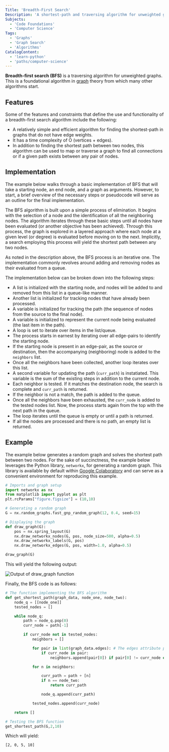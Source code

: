 ```yaml
---
Title: 'Breadth-First Search'
Description: 'A shortest-path and traversing algorithm for unweighted graphs.'
Subjects:
  - 'Code Foundations'
  - 'Computer Science'
Tags:
  - 'Graphs'
  - 'Graph Search'
  - 'Algorithms'
CatalogContent:
  - 'learn-python'
  - 'paths/computer-science'
---
```


**Breadth-first search (BFS)** is a traversing algorithm for unweighted graphs. This is a foundational algorithm in [graph](https://www.codecademy.com/resources/docs/general/graph) theory from which many other algorithms start.

## Features

Some of the features and constraints that define the use and functionality of a breadth-first search algorithm include the following:

- A relatively simple and efficient algorithm for finding the shortest-path in graphs that do not have edge weights.
- It has a time complexity of O (vertices + edges).
- In addition to finding the shortest path between two nodes, this algorithm can be used to map or traverse a graph to find all connections or if a given path exists between any pair of nodes.

## Implementation

The example below walks through a basic implementation of BFS that will take a starting node, an end node, and a graph as arguments. However, to start, a brief overview of the necessary steps or pseudocode will serve as an outline for the final implementation.

The BFS algorithm is built upon a simple process of elimination. It begins with the selection of a node and the identification of all the neighboring nodes. The algorithm iterates through these basic steps until all nodes have been evaluated (or another objective has been achieved). Through this process, the graph is explored in a layered approach where each node at a given level (or degree) is evaluated before moving on to the next. Implicitly, a search employing this process will yield the shortest path between any two nodes.

As noted in the description above, the BFS process is an iterative one. The implementation commonly revolves around adding and removing nodes as their evaluated from a queue.

The implementation below can be broken down into the following steps:

- A list is initialized with the starting node, and nodes will be added to and removed from this list in a queue-like manner.
- Another list is initialized for tracking nodes that have already been processed.
- A variable is initialized for tracking the path (the sequence of nodes from the source to the final node).
- A variable is initialized to represent the current node being evaluated (the last item in the path).
- A loop is set to iterate over items in the list/queue.
- The process starts in earnest by iterating over all edge-pairs to identify the starting node.
- If the starting node is present in an edge-pair, as the source or destination, then the accompanying (neighboring) node is added to the `neighbors` list.
- Once all the neighbors have been collected, another loop iterates over this list.
- A second variable for updating the path (`curr_path`) is instatiated. This variable is the sum of the existing steps in addition to the current node.
- Each neighbor is tested. If it matches the destination node, the search is complete and `curr_path` is returned.
- If the neighbor is not a match, the path is added to the queue.
- Once all the neighbors have been exhausted, the `curr_node` is added to the tested nodes list. Now, the process starts again from the top with the next path in the queue.
- The loop iterates until the queue is empty or until a path is returned.
- If all the nodes are processed and there is no path, an empty list is returned.

## Example

The example below generates a random graph and solves the shortest path between two nodes. For the sake of succinctness, the example below leverages the Python library, `networkx`, for generating a random graph. This library is available by default within [Google Colaboratory](https://colab.research.google.com) and can serve as a convenient environment for reproducing this example.

```python
# Imports and graph setup
import networkx as nx
from matplotlib import pyplot as plt
plt.rcParams["figure.figsize"] = (10,10)

# Generating a random graph
G = nx.random_graphs.fast_gnp_random_graph(12, 0.4, seed=15)

# Displaying the graph
def draw_graph(G):
    pos = nx.spring_layout(G)
    nx.draw_networkx_nodes(G, pos, node_size=500, alpha=0.5)
    nx.draw_networkx_labels(G, pos)
    nx.draw_networkx_edges(G, pos, width=1.0, alpha=0.5)

draw_graph(G)
```

This will yield the following output:

![Output of draw_graph function](https://raw.githubusercontent.com/Codecademy/docs/main/media/networkx-graph-example.png)

Finally, the BFS code is as follows:

```python
# The function implementing the BFS algorithm
def get_shortest_path(graph_data, node_one, node_two):
    node_q = [[node_one]]
    tested_nodes = []

    while node_q:
        path = node_q.pop(0)
        curr_node = path[-1]

        if curr_node not in tested_nodes:
            neighbors = []

            for pair in list(graph_data.edges): # The edges attribute provides a list of tuples containing all edge pairs
                if curr_node in pair:
                    neighbors.append(pair[0]) if pair[0] != curr_node else neighbors.append(pair[1])

            for n in neighbors:

                curr_path = path + [n]
                if n == node_two:
                    return curr_path

                node_q.append(curr_path)

            tested_nodes.append(curr_node)

    return []

# Testing the BFS function
get_shortest_path(G,2,10)
```

Which will yield:

```shell
[2, 0, 5, 10]
```
